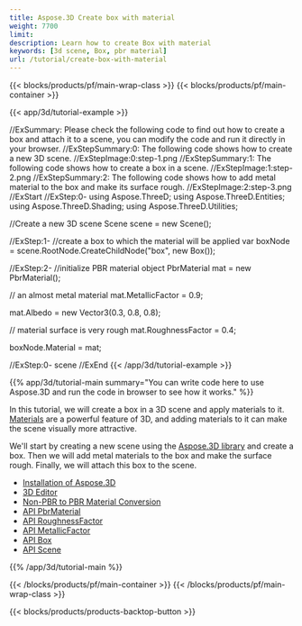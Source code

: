 ```yaml
---
title: Aspose.3D Create box with material
weight: 7700
limit: 
description: Learn how to create Box with material
keywords: [3d scene, Box, pbr material]
url: /tutorial/create-box-with-material
---
```


{{< blocks/products/pf/main-wrap-class >}}
{{< blocks/products/pf/main-container >}}

{{< app/3d/tutorial-example >}}


//ExSummary: Please check the following code to find out how to create a box and attach it to a scene, you can modify the code and run it directly in your browser.
//ExStepSummary:0: The following code shows how to create a new 3D scene.
//ExStepImage:0:step-1.png
//ExStepSummary:1: The following code shows how to create a box in a scene.
//ExStepImage:1:step-2.png
//ExStepSummary:2: The following code shows how to add metal material to the box and make its surface rough.
//ExStepImage:2:step-3.png
//ExStart
//ExStep:0-
using Aspose.ThreeD;
using Aspose.ThreeD.Entities;
using Aspose.ThreeD.Shading;
using Aspose.ThreeD.Utilities;

//Create a new 3D scene
Scene scene = new Scene();

//ExStep:1-
//create a box to which the material will be applied
var boxNode = scene.RootNode.CreateChildNode("box", new Box());

//ExStep:2-
//initialize PBR material object
PbrMaterial mat = new PbrMaterial();

// an almost metal material
mat.MetallicFactor = 0.9;

mat.Albedo = new Vector3(0.3, 0.8, 0.8);

// material surface is very rough
mat.RoughnessFactor = 0.4;

boxNode.Material = mat;

//ExStep:0-
scene
//ExEnd
{{< /app/3d/tutorial-example >}}

{{% app/3d/tutorial-main summary="You can write code here to use Aspose.3D and run the code in browser to see how it works." %}}

In this tutorial, we will create a box in a 3D scene and apply materials to it. <a href="https://reference.aspose.com/3d/net/aspose.threed.shading/">Materials</a> are a powerful feature of 3D, and adding materials to it can make the scene visually more attractive.

We'll start by creating a new scene using the <a href="https://www.nuget.org/packages/Aspose.3D">Aspose.3D library</a> and create a box. Then we will add metal materials to the box and make the surface rough. Finally, we will attach this box to the scene.

* [Installation of Aspose.3D](https://docs.aspose.com/3d/net/installation/)
* [3D Editor](https://products.aspose.app/3d/editor/)
* [Non-PBR to PBR Material Conversion](https://docs.aspose.com/3d/net/customize-non-pbr-to-pbr-materials-conversion-before-saving-3d-scenes-to-gltf-2-0-format/)
* [API PbrMaterial](https://reference.aspose.com/3d/net/aspose.threed.shading/pbrmaterial/)
* [API RoughnessFactor](https://reference.aspose.com/3d/net/aspose.threed.shading/pbrmaterial/roughnessfactor/)
* [API MetallicFactor](https://reference.aspose.com/3d/net/aspose.threed.shading/pbrmaterial/metallicfactor/)
* [API Box](https://reference.aspose.com/3d/net/aspose.threed.entities/box/)
* [API Scene](https://reference.aspose.com/3d/net/aspose.threed/scene/)

{{% /app/3d/tutorial-main %}}

{{< /blocks/products/pf/main-container >}}
{{< /blocks/products/pf/main-wrap-class >}}

{{< blocks/products/products-backtop-button >}}

